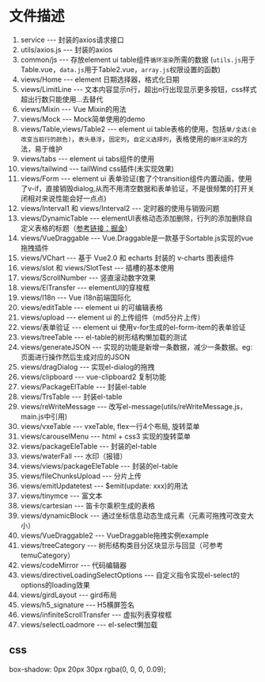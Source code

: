 
# 文件描述

1. service --- 封装的axios请求接口
2. utils/axios.js  --- 封装的axios
3. common/js --- 存放element ui table组件`循环渲染`所需的数据 (`utils.js`用于Table.vue，`data.js`用于Table2.vue，`array.js`权限设置的函数)
4. views/Home --- element 日期选择器，格式化日期
5. views/LimitLine --- 文本内容显示n行，超出n行出现显示更多按钮，css样式超出行数只能使用...去替代
6. views/Mixin --- Vue Mixin的用法
7. views/Mock --- Mock简单使用的demo
8. views/Table,views/Table2 --- element ui table表格的使用，包括`单/全选(会改变当前行的颜色)`，`表头悬浮`，`固定列`，`自定义选择列`，表格使用的`循环渲染`的方法，易于维护
9. views/tabs --- element ui tabs组件的使用
10. views/tailwind --- tailWind css插件(未实现效果)
11. views/Form --- element ui 表单验证(套了个transition组件内置动画，使用了v-if，直接销毁dialog,从而不用清空数据和表单验证，不是很频繁的打开关闭相对来说性能会好一点点)
12. views/Interval1 和 views/Interval2 --- 定时器的使用与销毁问题
13. views/DynamicTable --- elementUI表格动态添加删除，行列的添加删除自定义表格的标题（[参考链接：掘金](https://juejin.cn/post/6869382712089247751)）
14. views/VueDraggable --- Vue.Draggable是一款基于Sortable.js实现的vue拖拽插件
15. views/VChart --- 基于 Vue2.0 和 echarts 封装的 v-charts 图表组件
16. views/slot 和 views/SlotTest --- 插槽的基本使用
17. views/ScrollNumber --- 竖直滚动数字效果
18. views/ElTransfer --- elementUI的穿梭框
19. views/I18n --- Vue i18n前端国际化
20. views/editTable --- element ui 的可编辑表格
21. views/upload --- element ui 的上传组件（md5分片上传）
22. views/表单验证 --- element ui 使用v-for生成的el-form-item的表单验证
23. views/treeTable --- el-table的树形结构懒加载的测试
24. views/generateJSON --- 实现的功能是新增一条数据，减少一条数据。eg: 页面进行操作然后生成对应的JSON
25. views/dragDialog --- 实现el-dialog的拖拽
26. views/clipboard  --- vue-clipboard2 复制功能
27. views/PackageElTable --- 封装el-table
28. views/TrsTable --- 封装el-table
29. views/reWriteMessage --- 改写el-message(utils/reWriteMessage.js，main.js中引用)
30. views/vxeTable --- vxeTable, flex一行4个布局, 旋转菜单
31. views/carouselMenu --- html + css3 实现的旋转菜单
32. views/packageEleTable --- 封装的el-table
33. views/waterFall --- 水印（报错）
34. views/views/packageEleTable --- 封装的el-table
35. views/fileChunksUpload --- 分片上传
36. views/emitUpdatetest --- $emit(update: xxx)的用法
37. views/tinymce --- 富文本
38. views/cartesian --- 笛卡尔乘积生成的表格
39. views/dynamicBlock --- 通过坐标信息动态生成元素（元素可拖拽可改变大小）
40. views/VueDraggable2 --- VueDraggable拖拽实例example
41. views/treeCategory --- 树形结构类目分区块显示与回显（可参考temuCategory）
42. views/codeMirror --- 代码编辑器
43. views/directiveLoadingSelectOptions --- 自定义指令实现el-select的options的loading效果
44. views/girdLayout --- gird布局
45. views/h5_signature --- H5横屏签名
46. views/infiniteScrollTransfer --- 虚拟列表穿梭框
47. views/selectLoadmore --- el-select懒加载

## css

box-shadow: 0px 20px 30px rgba(0, 0, 0, 0.09);
